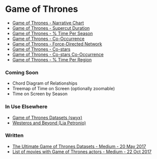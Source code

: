 # Game of Thrones

- [Game of Thrones - Narrative Chart](https://jeffreylancaster.github.io/game-of-thrones/map/)
- [Game of Thrones - Supercut Duration](https://jeffreylancaster.github.io/game-of-thrones/duration/)
- [Game of Thrones - % Time Per Season](https://jeffreylancaster.github.io/game-of-thrones/duration-percent/)
- [Game of Thrones - Co-Occurrence](https://jeffreylancaster.github.io/game-of-thrones/matrix/)
- [Game of Thrones - Force-Directed Network](https://jeffreylancaster.github.io/game-of-thrones/force-directed/)
- [Game of Thrones - Co-stars](https://jeffreylancaster.github.io/game-of-thrones/costars-list/)
- [Game of Thrones - Co-stars Co-Occurrence](https://jeffreylancaster.github.io/game-of-thrones/costars-matrix/)
- [Game of Thrones - % Time Per Region](https://jeffreylancaster.github.io/game-of-thrones/region-percent/)

### Coming Soon

- Chord Diagram of Relationships
- Treemap of Time on Screen (optionally zoomable)
- Time on Screen by Season

### In Use Elsewhere

- [Game of Thrones Datasets (swyx)](https://www.reddit.com/r/freefolk/comments/769hav/game_of_thrones_datasets/)
- [Westeros and Beyond (Lia Petronio)](https://news.northeastern.edu/2017/07/westeros-and-beyond/#loaded)

### Written

- [The Ultimate Game of Thrones Datasets - Medium - 20 May 2017](https://medium.com/@jeffrey.lancaster/the-ultimate-game-of-thrones-dataset-a100c0cf35fb)
- [List of movies with Game of Thrones actors - Medium - 22 Oct 2017](https://medium.com/@jeffrey.lancaster/list-of-movies-with-game-of-thrones-actors-d5303d08015f)
